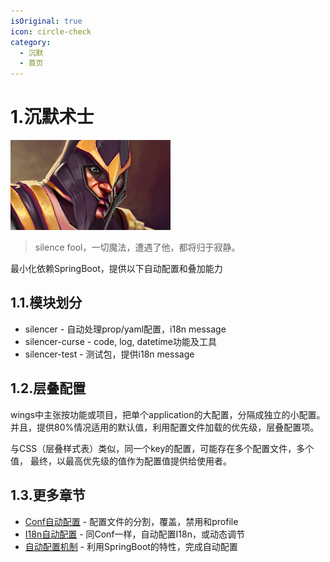 ```yaml
---
isOriginal: true
icon: circle-check
category:
  - 沉默
  - 首页
---
```


# 1.沉默术士

![silencer](/silencer_icon.png)

> silence fool，一切魔法，遭遇了他，都将归于寂静。

最小化依赖SpringBoot，提供以下自动配置和叠加能力

## 1.1.模块划分

* silencer - 自动处理prop/yaml配置，i18n message
* silencer-curse - code, log, datetime功能及工具
* silencer-test - 测试包，提供i18n message

## 1.2.层叠配置

wings中主张按功能或项目，把单个application的大配置，分隔成独立的小配置。
并且，提供80%情况适用的默认值，利用配置文件加载的优先级，层叠配置项。

与CSS（层叠样式表）类似，同一个key的配置，可能存在多个配置文件，多个值，
最终，以最高优先级的值作为配置值提供给使用者。

## 1.3.更多章节

* [Conf自动配置](./1a-wings-conf.md) - 配置文件的分割，覆盖，禁用和profile
* [I18n自动配置](./1b-wings-i18n.md) - 同Conf一样，自动配置I18n，或动态调节
* [自动配置机制](./1c-spring-auto.md) - 利用SpringBoot的特性，完成自动配置
